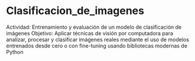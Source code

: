 # Clasificacion_de_imagenes
Actividad: Entrenamiento y evaluación de un modelo de clasificación de imágenes
Objetivo: Aplicar técnicas de visión por computadora para analizar, procesar y clasificar imágenes reales mediante el uso de modelos entrenados desde cero o con fine-tuning usando bibliotecas modernas de Python
